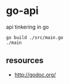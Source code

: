 # go-api
api tinkering in go

```
go build ./src/main.go
./main
```

## resources
- http://godoc.org/
